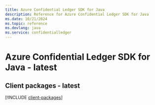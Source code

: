 ```yaml
---
title: Azure Confidential Ledger SDK for Java
description: Reference for Azure Confidential Ledger SDK for Java
ms.date: 10/21/2024
ms.topic: reference
ms.devlang: java
ms.service: confidentialledger
---
```

# Azure Confidential Ledger SDK for Java - latest

## Client packages - latest
[!INCLUDE [client-packages](confidential-ledger-client-index.md)]